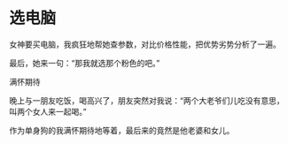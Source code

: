 # 选电脑

女神要买电脑，我疯狂地帮她查参数，对比价格性能，把优势劣势分析了一遍。 

最后，她来一句：“那我就选那个粉色的吧。” 

满怀期待 

晚上与一朋友吃饭，喝高兴了，朋友突然对我说：“两个大老爷们儿吃没有意思，叫两个女人来一起喝。” 

作为单身狗的我满怀期待地等着，最后来的竟然是他老婆和女儿。